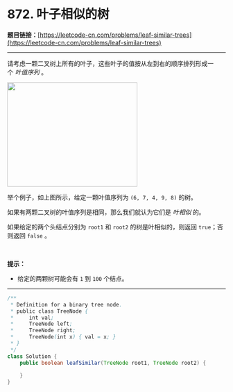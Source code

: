 # 872. 叶子相似的树

**题目链接：**[https://leetcode-cn.com/problems/leaf-similar-trees](https://leetcode-cn.com/problems/leaf-similar-trees)

---

<div class="content__1Y2H">
 <div class="notranslate">
  <p>请考虑一颗二叉树上所有的叶子，这些叶子的值按从左到右的顺序排列形成一个&nbsp;<em>叶值序列</em> 。</p> 
  <p><img style="height: 240px; width: 300px;" src="/uploads/2018/07/16/tree.png" alt=""></p> 
  <p>举个例子，如上图所示，给定一颗叶值序列为&nbsp;<code>(6, 7, 4, 9, 8)</code>&nbsp;的树。</p> 
  <p>如果有两颗二叉树的叶值序列是相同，那么我们就认为它们是&nbsp;<em>叶相似&nbsp;</em>的。</p> 
  <p>如果给定的两个头结点分别为&nbsp;<code>root1</code> 和&nbsp;<code>root2</code>&nbsp;的树是叶相似的，则返回&nbsp;<code>true</code>；否则返回 <code>false</code> 。</p> 
  <p>&nbsp;</p> 
  <p><strong>提示：</strong></p> 
  <ul> 
   <li>给定的两颗树可能会有&nbsp;<code>1</code>&nbsp;到&nbsp;<code>100</code>&nbsp;个结点。</li> 
  </ul> 
 </div>
</div>

---

```java
/**
 * Definition for a binary tree node.
 * public class TreeNode {
 *     int val;
 *     TreeNode left;
 *     TreeNode right;
 *     TreeNode(int x) { val = x; }
 * }
 */
class Solution {
    public boolean leafSimilar(TreeNode root1, TreeNode root2) {
        
    }
}
```